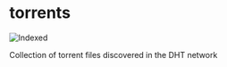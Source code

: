 torrents 
========
![Indexed](https://img.shields.io/badge/indexed-63868-blue)

Collection of torrent files discovered in the DHT network
